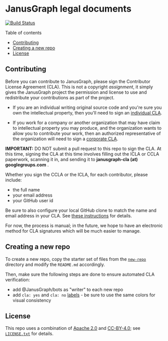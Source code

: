 # JanusGraph legal documents

[![Build Status][travis-shield]][travis-link]

[travis-shield]: https://travis-ci.org/JanusGraph/legal.svg?branch=master
[travis-link]: https://travis-ci.org/JanusGraph/legal

Table of contents

* [Contributing](#contributing)
* [Creating a new repo](#creating-a-new-repo)
* [License](#license)

## Contributing

Before you can contribute to JanusGraph, please sign the Contributor License
Agreement (CLA). This is not a copyright *assignment*, it simply gives the
JanusGraph project the permission and license to use and redistribute your
contributions as part of the project.

* If you are an individual writing original source code and you're sure you own
  the intellectual property, then you'll need to sign an
  [individual CLA](JanusGraph_ICLA_1.0.pdf).

* If you work for a company or another organization that may have claim to
  intellectual property you may produce, and the organization wants to allow you
  to contribute your work, then an authorized representative of the organization
  will need to sign a [corporate CLA](JanusGraph_CCLA_1.0.pdf).

**IMPORTANT:** DO NOT submit a pull request to this repo to sign the CLA. At
this time, signing the CLA at this time involves filling out the ICLA or CCLA
paperwork, scanning it in, and sending it to **janusgraph-cla (at)
googlegroups.com** .

Whether you sign the CCLA or the ICLA, for each contributor, please include:

* the full name
* your email address
* your GitHub user id

Be sure to also configure your local GitHub clone to match the name and email
address in your CLA. See [these
instructions](https://github.com/JanusGraph/janusgraph/blob/master/CONTRIBUTING.md#configure-your-repo-to-match-the-cla)
for details.

For now, the process is manual; in the future, we hope to have an electronic
method for CLA signatures which will be much easier to manage.

## Creating a new repo

To create a new repo, copy the starter set of files from the
[`new-repo`](new-repo) directory and modify the `README.md` accordingly.

Then, make sure the following steps are done to ensure automated CLA
verification:

* add @JanusGraph/bots as "writer" to each new repo
* add `cla: yes` and `cla: no`
  [labels](https://github.com/JanusGraph/legal/labels) - be sure to use the same
  colors for visual consistency

## License

This repo uses a combination of [Apache 2.0](APACHE-2.0.txt) and
[CC-BY-4.0](CC-BY-4.0.txt); see [`LICENSE.txt`](LICENSE.txt) for details.
